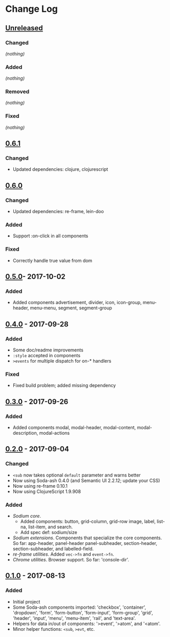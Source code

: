 # Change Log

## [Unreleased]
### Changed
_(nothing)_
### Added
_(nothing)_
### Removed
_(nothing)_
### Fixed
_(nothing)_

## [0.6.1]
### Changed
- Updated dependencies: clojure, clojurescript

## [0.6.0]
### Changed
- Updated dependencies: re-frame, lein-doo
### Added
- Support :on-click in all components
### Fixed
- Correctly handle true value from dom

## [0.5.0]- 2017-10-02
### Added
- Added components advertisement, divider, icon, icon-group, menu-header, menu-menu, segment, segment-group

## [0.4.0] - 2017-09-28
### Added
- Some doc/readme improvements
- `:style` accepted in components
- `>events` for multiple dispatch for on-* handlers
### Fixed
- Fixed build problem; added missing dependency

## [0.3.0] - 2017-09-26
### Added
- Added components modal, modal-header, modal-content, modal-description, modal-actions


## [0.2.0] - 2017-09-04
### Changed
- `<sub` now takes optional `default` parameter and warns better
- Now using Soda-ash 0.4.0 (and Semantic UI 2.2.12; update your CSS)
- Now using re-frame 0.10.1
- Now using ClojureScript 1.9.908
### Added
- *Sodium core*.
  - Added components: button, grid-column, grid-row image, label, list-na, list-item, and search.
  - Add spec def: sodium/size
- *Sodium extensions*. Components that specialize the core components. So far:
   app-header, panel-header panel-subheader, section-header, section-subheader,
   and labelled-field.
- *re-frame utilities*. Added `vec->fn` and `event->fn`.
- *Chrome utilities*. Browser support. So far: 'console-dir'.


## [0.1.0] - 2017-08-13
### Added
- Initial project
- Some Soda-ash components imported: 'checkbox', 'container', 'dropdown', 'form',
  'form-button', 'form-input', 'form-group', 'grid', 'header', 'input', 'menu',
  'menu-item', 'rail', and 'text-area'.
- Helpers for data in/out of components: '>event', '>atom', and '<atom'.
- Minor helper functions: `<sub`, `>evt`, etc.


[Unreleased]: https://github.com/deg/sodium/compare/HEAD...HEAD
[0.6.1]: https://github.com/deg/sodium/compare/bb64849...HEAD
[0.6.0]: https://github.com/deg/sodium/compare/a1dd09e...bb64849
[0.5.0]: https://github.com/deg/sodium/compare/0dd1e35...a1dd09e
[0.4.0]: https://github.com/deg/sodium/compare/17de322...0dd1e35
[0.3.0]: https://github.com/deg/sodium/compare/043f00a...17de322
[0.2.0]: https://github.com/deg/sodium/compare/6c372df...043f00a
[0.1.0]: https://github.com/deg/sodium/compare/ff21e14...6c372df
